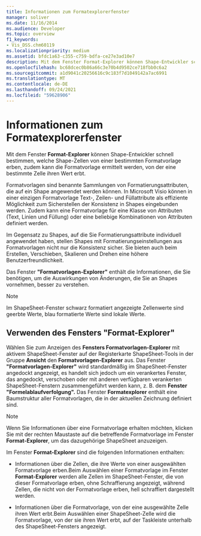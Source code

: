 ```yaml
---
title: Informationen zum Formatexplorerfenster
manager: soliver
ms.date: 11/16/2014
ms.audience: Developer
ms.topic: overview
f1_keywords:
- Vis_DSS.chm60119
ms.localizationpriority: medium
ms.assetid: bfdc1a63-c355-c759-bdfa-ce27e3ad10e7
description: Mit dem Fenster Format-Explorer können Shape-Entwickler schnell bestimmen, welche Shape-Zellen von einer bestimmten Formatvorlage erben, zudem kann die Formatvorlage ermittelt werden, von der eine bestimmte Zelle ihren Wert erbt.
ms.openlocfilehash: bc68dcec0b86a66c3e70b4d9502ce718fbb0c6a2
ms.sourcegitcommit: a1d9041c20256616c9c183f7d1049142a7ac6991
ms.translationtype: MT
ms.contentlocale: de-DE
ms.lasthandoff: 09/24/2021
ms.locfileid: "59628906"
---
```

# <a name="about-the-style-explorer-window"></a>Informationen zum Formatexplorerfenster

Mit dem Fenster **Format-Explorer** können Shape-Entwickler schnell bestimmen, welche Shape-Zellen von einer bestimmten Formatvorlage erben, zudem kann die Formatvorlage ermittelt werden, von der eine bestimmte Zelle ihren Wert erbt. 
  
Formatvorlagen sind benannte Sammlungen von Formatierungsattributen, die auf ein Shape angewendet werden können. In Microsoft Visio können in einer einzigen Formatvorlage Text-, Zeilen- und Füllattribute als effiziente Möglichkeit zum Sicherstellen der Konsistenz in Shapes eingebunden werden. Zudem kann eine Formatvorlage für eine Klasse von Attributen (Text, Linien und Füllung) oder eine beliebige Kombinationen von Attributen definiert werden. 
  
Im Gegensatz zu Shapes, auf die Sie Formatierungsattribute individuell angewendet haben, stellen Shapes mit Formatierungseinstellungen aus Formatvorlagen nicht nur die Konsistenz sicher. Sie bieten auch beim Erstellen, Verschieben, Skalieren und Drehen eine höhere Benutzerfreundlichkeit. 
  
Das Fenster **"Formatvorlagen-Explorer"** enthält die Informationen, die Sie benötigen, um die Auswirkungen von Änderungen, die Sie an Shapes vornehmen, besser zu verstehen. 
  
> [!NOTE]
> Im ShapeSheet-Fenster schwarz formatiert angezeigte Zellenwerte sind geerbte Werte, blau formatierte Werte sind lokale Werte. 
  
## <a name="using-the-style-explorer-window"></a>Verwenden des Fensters "Format-Explorer"

Wählen Sie zum Anzeigen des **Fensters Formatvorlagen-Explorer** mit aktivem ShapeSheet-Fenster auf der Registerkarte ShapeSheet-Tools in der Gruppe **Ansicht** den **Formatvorlagen-Explorer** aus.  Das Fenster **"Formatvorlagen-Explorer"** wird standardmäßig im ShapeSheet-Fenster angedockt angezeigt, es handelt sich jedoch um ein verankertes Fenster, das angedockt, verschoben oder mit anderen verfügbaren verankerten ShapeSheet-Fenstern zusammengeführt werden kann, z. B. dem **Fenster "Formelablaufverfolgung".** Das Fenster **Formatexplorer** enthält eine Baumstruktur aller Formatvorlagen, die in der aktuellen Zeichnung definiert sind. 
  
> [!NOTE]
> Wenn Sie Informationen über eine Formatvorlage erhalten möchten, klicken Sie mit der rechten Maustaste auf die betreffende Formatvorlage im Fenster **Format-Explorer**, um das dazugehörige ShapeSheet anzuzeigen. 
  
Im Fenster **Format-Explorer** sind die folgenden Informationen enthalten: 
  
- Informationen über die Zellen, die ihre Werte von einer ausgewählten Formatvorlage erben.Beim Auswählen einer Formatvorlage im Fenster **Format-Explorer** werden alle Zellen im ShapeSheet-Fenster, die von dieser Formatvorlage erben, ohne Schraffierung angezeigt, während Zellen, die nicht von der Formatvorlage erben, hell schraffiert dargestellt werden. 
    
- Informationen über die Formatvorlage, von der eine ausgewählte Zelle ihren Wert erbt.Beim Auswählen einer ShapeSheet-Zelle wird die Formatvorlage, von der sie ihren Wert erbt, auf der Taskleiste unterhalb des ShapeSheet-Fensters angezeigt. 
    

